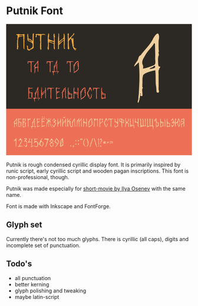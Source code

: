 # Putnik Font

![Font Preview](preview.png)

Putnik is rough condensed cyrillic display font. It is primarily inspired by runic script, early cyrillic script and wooden pagan inscriptions.
This font is non-professional, though.

Putnik was made especially for [short-movie by Ilya Osenev](https://www.youtube.com/watch?v=VteH0cZsxPg) with the same name.

Font is made with Inkscape and FontForge.

## Glyph set

Currently there's not too much glyphs. There is cyrillic (all caps), digits and incomplete set of punctuation.

## Todo's

- all punctuation
- better kerning
- glyph polishing and tweaking
- maybe latin-script
